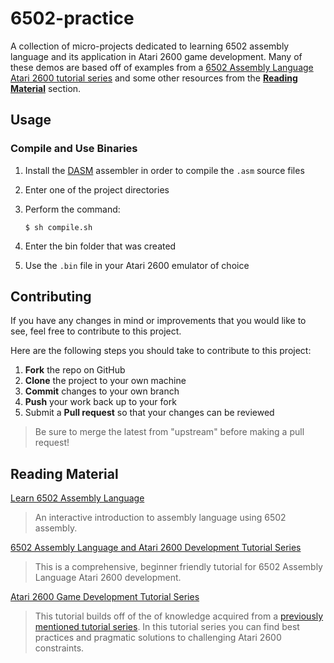 # 6502-practice
A collection of micro-projects dedicated to learning 6502 assembly language and its application in Atari 2600 game development. Many of these demos are based off of examples from a [6502 Assembly Language Atari 2600 tutorial series](https://www.randomterrain.com/atari-2600-memories-tutorial-andrew-davie-01.html) and some other resources from the **[Reading Material](#reading-material)** section.

## Usage

### Compile and Use Binaries

1. Install the [DASM](https://dasm-assembler.github.io/) assembler in order to compile the `.asm` source files
2. Enter one of the project directories
3. Perform the command:

    `$ sh compile.sh`

4. Enter the bin folder that was created
5. Use the `.bin` file in your Atari 2600 emulator of choice

## Contributing
If you have any changes in mind or improvements that you would like to see, feel free to contribute to this project.

Here are the following steps you should take to contribute to this project:
 1. **Fork** the repo on GitHub
 2. **Clone** the project to your own machine
 3. **Commit** changes to your own branch
 4. **Push** your work back up to your fork
 5. Submit a **Pull request** so that your changes can be reviewed

> Be sure to merge the latest from "upstream" before making a pull request!

## Reading Material

[Learn 6502 Assembly Language](https://skilldrick.github.io/easy6502/)
> An interactive introduction to assembly language using 6502 assembly.

[6502 Assembly Language and Atari 2600 Development Tutorial Series](https://www.randomterrain.com/atari-2600-memories-tutorial-andrew-davie-01.html)
> This is a comprehensive, beginner friendly tutorial for 6502 Assembly Language Atari 2600 development.

[Atari 2600 Game Development Tutorial Series](https://www.randomterrain.com/atari-2600-lets-make-a-game-spiceware-00.html)
> This tutorial builds off of the of knowledge acquired from a [previously mentioned tutorial series](https://www.randomterrain.com/atari-2600-memories-tutorial-andrew-davie-01.html). In this tutorial series you can find best practices and pragmatic solutions to challenging Atari 2600 constraints.
